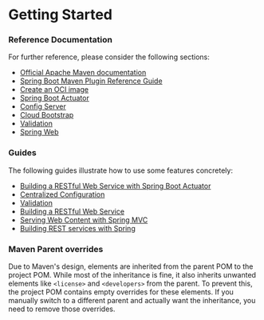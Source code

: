 # Getting Started

### Reference Documentation

For further reference, please consider the following sections:

* [Official Apache Maven documentation](https://maven.apache.org/guides/index.html)
* [Spring Boot Maven Plugin Reference Guide](https://docs.spring.io/spring-boot/3.4.0/maven-plugin)
* [Create an OCI image](https://docs.spring.io/spring-boot/3.4.0/maven-plugin/build-image.html)
* [Spring Boot Actuator](https://docs.spring.io/spring-boot/3.4.0/reference/actuator/index.html)
* [Config Server](https://docs.spring.io/spring-cloud-config/reference/server.html)
* [Cloud Bootstrap](https://docs.spring.io/spring-cloud-commons/reference/spring-cloud-commons/application-context-services.html)
* [Validation](https://docs.spring.io/spring-boot/3.4.0/reference/io/validation.html)
* [Spring Web](https://docs.spring.io/spring-boot/3.4.0/reference/web/servlet.html)

### Guides

The following guides illustrate how to use some features concretely:

* [Building a RESTful Web Service with Spring Boot Actuator](https://spring.io/guides/gs/actuator-service/)
* [Centralized Configuration](https://spring.io/guides/gs/centralized-configuration/)
* [Validation](https://spring.io/guides/gs/validating-form-input/)
* [Building a RESTful Web Service](https://spring.io/guides/gs/rest-service/)
* [Serving Web Content with Spring MVC](https://spring.io/guides/gs/serving-web-content/)
* [Building REST services with Spring](https://spring.io/guides/tutorials/rest/)

### Maven Parent overrides

Due to Maven's design, elements are inherited from the parent POM to the project POM.
While most of the inheritance is fine, it also inherits unwanted elements like `<license>` and
`<developers>` from the parent.
To prevent this, the project POM contains empty overrides for these elements.
If you manually switch to a different parent and actually want the inheritance, you need to remove
those overrides.

